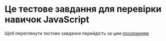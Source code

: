# Це тестове завдання для перевірки навичок JavaScript

Щоб переглянути тестове завдання перейдість за цим [посиланням](https://vadimrl.github.io/js-task/)
